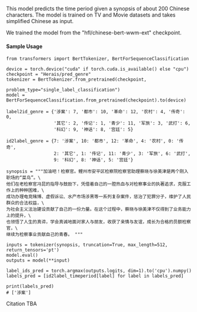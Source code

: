 This model predicts the time period given a synopsis of about 200 Chinese characters.
The model is trained on TV and Movie datasets and takes simplified Chinese as input.

We trained the model from the "hfl/chinese-bert-wwm-ext" checkpoint.

#### Sample Usage
    from transformers import BertTokenizer, BertForSequenceClassification
    
    device = torch.device("cuda" if torch.cuda.is_available() else "cpu")
    checkpoint = "Herais/pred_genre"
    tokenizer = BertTokenizer.from_pretrained(checkpoint, 
                                              problem_type="single_label_classification")
    model = BertForSequenceClassification.from_pretrained(checkpoint).to(device)
    
    label2id_genre = {'涉案': 7, '都市': 10, '革命': 12, '农村': 4, '传奇': 0, 
                      '其它': 2, '传记': 1, '青少': 11, '军旅': 3, '武打': 6, 
                      '科幻': 9, '神话': 8, '宫廷': 5}

    id2label_genre = {7: '涉案', 10: '都市', 12: '革命', 4: '农村', 0: '传奇', 
                      2: '其它', 1: '传记', 11: '青少', 3: '军旅', 6: '武打', 
                      9: '科幻', 8: '神话', 5: '宫廷'}

    synopsis = """加油吧！检察官。鲤州市安平区检察院检察官助理蔡晓与徐美津是两个刚入职场的“菜鸟”。\
    他们在老检察官冯昆的指导与鼓励下，凭借着自己的一腔热血与对检察事业的执著追求，克服工作上的种种困难，\
    成功办理电竞赌博、虚假诉讼、水产市场涉黑等一系列复杂案件，惩治了犯罪分子，维护了人民群众的合法权益，\
    为社会主义法治建设贡献了自己的一份力量。在这个过程中，蔡晓与徐美津不仅得到了业务能力上的提升，\
    也领悟了人生的真谛，学会真诚地面对家人与朋友，收获了亲情与友谊，成长为合格的员额检察官，\
    继续为检察事业贡献自己的青春。 """
    
    inputs = tokenizer(synopsis, truncation=True, max_length=512, return_tensors='pt')
    model.eval()
    outputs = model(**input)
        
    label_ids_pred = torch.argmax(outputs.logits, dim=1).to('cpu').numpy()
    labels_pred = [id2label_timeperiod[label] for label in labels_pred]
    
    print(labels_pred)
    # ['涉案']
    
 Citation
 TBA